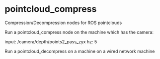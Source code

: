 pointcloud_compress
===================

Compression/Decompression nodes for ROS pointclouds

Run a pointcloud_compress node on the machine which has the camera:

  <!-- Compressor -->
  <node pkg="pointcloud_compress" type="compress.py" name="compressor">
      <rosparam>
        input: /camera/depth/points2_pass_zyx
        hz: 5
      </rosparam>
  </node>


Run a pointcloud_decompress on a machine on a wired network machine
     
  <!-- Decompressor -->
  <node pkg="pointcloud_compress" type="decompress.py" name="decompressor" />
